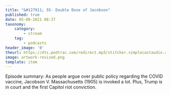 ```yaml
---
title: "&#127911; 55- Double Dose of Jacobson"
published: true
date: 05-08-2021 08:37
taxonomy:
    category:
        - stream
    tag:
        - podcasts
header_image: '0'
theurl: https://dts.podtrac.com/redirect.mp3/stitcher.simplecastaudio.com/c80b603a-35e1-4531-9f82-ac7d54df004d/episodes/e73f2ef4-e775-4408-b219-b2e8f797ddc2/audio/128/default.mp3?aid=rss_feed&awCollectionId=c80b603a-35e1-4531-9f82-ac7d54df004d&awEpisodeId=e73f2ef4-e775-4408-b219-b2e8f797ddc2&feed=jZLi00b4
image: artwork-resized.png
template: item
--- 
```

Episode summary: As people argue over public policy regarding the COVID vaccine, Jacobson V. Massachusetts (1905) is invoked a lot. Plus, Trump is in court and the first Capitol riot conviction.
